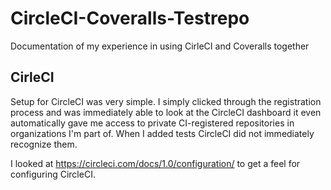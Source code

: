 # CircleCI-Coveralls-Testrepo
Documentation of my experience in using CirleCI and Coveralls together

## CirleCI

Setup for CircleCI was very simple. I simply clicked through the registration process and was immediately able to look at the CircleCI dashboard it even automatically gave me access to private CI-registered repositories in organizations I'm part of. When I added tests CircleCI did not immediately recognize them.

I looked at https://circleci.com/docs/1.0/configuration/ to get a feel for configuring CircleCI.
